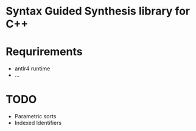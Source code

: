 # Syntax Guided Synthesis library for C++



# Requrirements
* antlr4 runtime
* ...



# TODO
* Parametric sorts
* Indexed Identifiers